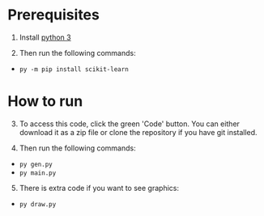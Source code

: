 # Prerequisites
1. Install [python 3](https://www.python.org/downloads/)

2. Then run the following commands:
* `py -m pip install scikit-learn`

# How to run
3. To access this code, click the green 'Code' button. You can either download it as a zip file or clone the repository if you have git installed.

4. Then run the following commands:
* `py gen.py`
* `py main.py`

5. There is extra code if you want to see graphics:
* `py draw.py`